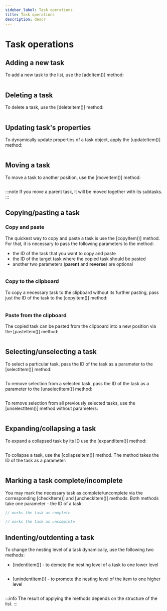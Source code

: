 ```yaml
---
sidebar_label: Task operations
title: Task operations
description: descr
---
```


# Task operations

## Adding a new task

To add a new task to the list, use the [addItem()] method:

~~~js
~~~

## Deleting a task

To delete a task, use the [deleteItem()] method:

~~~js
~~~

## Updating task's properties

To dynamically update properties of a task object, apply the [updateItem()] method:

~~~js
~~~

## Moving a task

To move a task to another position, use the [moveItem()] method:

~~~js
~~~

:::note
If you move a parent task, it will be moved together with its subtasks.
:::

## Copying/pasting a task

### Copy and paste

The quickest way to copy and paste a task is use the [copyItem()] method. For that, it is necessary to pass the following parameters to the method: 
- the ID of the task that you want to copy and paste
- the ID of the target task where the copied task should be pasted
- another two parameters (**parent** and **reverse**) are optional

~~~js
~~~

### Copy to the clipboard

To copy a necessary task to the clipboard without its further pasting, pass just the ID of the task to the [copyItem()] method:

~~~js
~~~

### Paste from the clipboard

The copied task can be pasted from the clipboard into a new position via the [pasteItem()] method:

~~~js
~~~

## Selecting/unselecting a task

To select a particular task, pass the ID of the task as a parameter to the [selectItem()] method:

~~~js
~~~

To remove selection from a selected task, pass the ID of the task as a parameter to the [unselectItem()] method:

~~~js
~~~


To remove selection from all previously selected tasks, use the [unselectItem()] method without parameters:

~~~js
~~~

## Expanding/collapsing a task

To expand a collapsed task by its ID use the [expandItem()] method:

~~~js
~~~

To collapse a task, use the [collapseItem()] method. The method takes the ID of the task as a parameter:

~~~js
~~~

## Marking a task complete/incomplete

You may mark the necessary task as complete/uncomplete via the corresponding [checkItem()] and [uncheckItem()] methods. Both methods take one parameter - the ID of a task:

~~~js
// marks the task as complete

// marks the task as uncomplete

~~~

## Indenting/outdenting a task

To change the nesting level of a task dynamically, use the following two methods:
- [indentItem()] - to demote the nesting level of a task to one lower level

~~~js
~~~

- [unindentItem()] - to promote the nesting level of the item to one higher level

~~~js
~~~

:::info
The result of applying the methods depends on the structure of the list.
:::